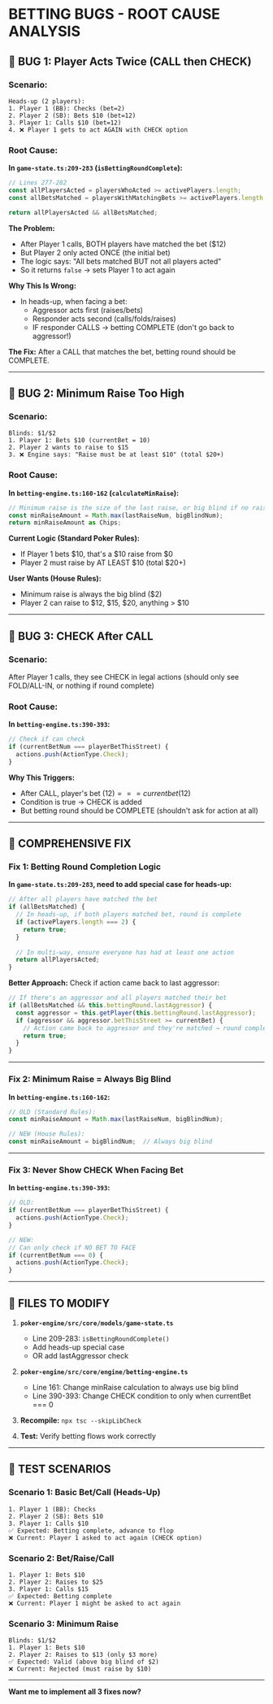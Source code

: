 # BETTING BUGS - ROOT CAUSE ANALYSIS

## 🐛 BUG 1: Player Acts Twice (CALL then CHECK)

### **Scenario:**
```
Heads-up (2 players):
1. Player 1 (BB): Checks (bet=2)
2. Player 2 (SB): Bets $10 (bet=12)
3. Player 1: Calls $10 (bet=12)
4. ❌ Player 1 gets to act AGAIN with CHECK option
```

### **Root Cause:**

**In `game-state.ts:209-283` (`isBettingRoundComplete`):**

```typescript
// Lines 277-282
const allPlayersActed = playersWhoActed >= activePlayers.length;
const allBetsMatched = playersWithMatchingBets >= activePlayers.length;

return allPlayersActed && allBetsMatched;
```

**The Problem:**
- After Player 1 calls, BOTH players have matched the bet ($12)
- But Player 2 only acted ONCE (the initial bet)
- The logic says: "All bets matched BUT not all players acted"
- So it returns `false` → sets Player 1 to act again

**Why This Is Wrong:**
- In heads-up, when facing a bet:
  - Aggressor acts first (raises/bets)
  - Responder acts second (calls/folds/raises)
  - IF responder CALLS → betting COMPLETE (don't go back to aggressor!)

**The Fix:**
After a CALL that matches the bet, betting round should be COMPLETE.

---

## 🐛 BUG 2: Minimum Raise Too High

### **Scenario:**
```
Blinds: $1/$2
1. Player 1: Bets $10 (currentBet = 10)
2. Player 2 wants to raise to $15
3. ❌ Engine says: "Raise must be at least $10" (total $20+)
```

### **Root Cause:**

**In `betting-engine.ts:160-162` (`calculateMinRaise`):**

```typescript
// Minimum raise is the size of the last raise, or big blind if no raises yet
const minRaiseAmount = Math.max(lastRaiseNum, bigBlindNum);
return minRaiseAmount as Chips;
```

**Current Logic (Standard Poker Rules):**
- If Player 1 bets $10, that's a $10 raise from $0
- Player 2 must raise by AT LEAST $10 (total $20+)

**User Wants (House Rules):**
- Minimum raise is always the big blind ($2)
- Player 2 can raise to $12, $15, $20, anything > $10

---

## 🐛 BUG 3: CHECK After CALL

### **Scenario:**
After Player 1 calls, they see CHECK in legal actions (should only see FOLD/ALL-IN, or nothing if round complete)

### **Root Cause:**

**In `betting-engine.ts:390-393`:**

```typescript
// Check if can check
if (currentBetNum === playerBetThisStreet) {
  actions.push(ActionType.Check);
}
```

**Why This Triggers:**
- After CALL, player's bet ($12) === current bet ($12)
- Condition is true → CHECK is added
- But betting round should be COMPLETE (shouldn't ask for action at all)

---

## 🔧 COMPREHENSIVE FIX

### Fix 1: Betting Round Completion Logic

**In `game-state.ts:209-283`, need to add special case for heads-up:**

```typescript
// After all players have matched the bet
if (allBetsMatched) {
  // In heads-up, if both players matched bet, round is complete
  if (activePlayers.length === 2) {
    return true;
  }
  
  // In multi-way, ensure everyone has had at least one action
  return allPlayersActed;
}
```

**Better Approach:** Check if action came back to last aggressor:

```typescript
// If there's an aggressor and all players matched their bet
if (allBetsMatched && this.bettingRound.lastAggressor) {
  const aggressor = this.getPlayer(this.bettingRound.lastAggressor);
  if (aggressor && aggressor.betThisStreet >= currentBet) {
    // Action came back to aggressor and they're matched → round complete
    return true;
  }
}
```

---

### Fix 2: Minimum Raise = Always Big Blind

**In `betting-engine.ts:160-162`:**

```typescript
// OLD (Standard Rules):
const minRaiseAmount = Math.max(lastRaiseNum, bigBlindNum);

// NEW (House Rules):
const minRaiseAmount = bigBlindNum;  // Always big blind
```

---

### Fix 3: Never Show CHECK When Facing Bet

**In `betting-engine.ts:390-393`:**

```typescript
// OLD:
if (currentBetNum === playerBetThisStreet) {
  actions.push(ActionType.Check);
}

// NEW:
// Can only check if NO BET TO FACE
if (currentBetNum === 0) {
  actions.push(ActionType.Check);
}
```

---

## 📝 FILES TO MODIFY

1. **`poker-engine/src/core/models/game-state.ts`**
   - Line 209-283: `isBettingRoundComplete()`
   - Add heads-up special case
   - OR add lastAggressor check

2. **`poker-engine/src/core/engine/betting-engine.ts`**
   - Line 161: Change minRaise calculation to always use big blind
   - Line 390-393: Change CHECK condition to only when currentBet === 0

3. **Recompile:** `npx tsc --skipLibCheck`

4. **Test:** Verify betting flows work correctly

---

## 🧪 TEST SCENARIOS

### Scenario 1: Basic Bet/Call (Heads-Up)
```
1. Player 1 (BB): Checks
2. Player 2 (SB): Bets $10
3. Player 1: Calls $10
✅ Expected: Betting complete, advance to flop
❌ Current: Player 1 asked to act again (CHECK option)
```

### Scenario 2: Bet/Raise/Call
```
1. Player 1: Bets $10
2. Player 2: Raises to $25
3. Player 1: Calls $15
✅ Expected: Betting complete
❌ Current: Player 1 might be asked to act again
```

### Scenario 3: Minimum Raise
```
Blinds: $1/$2
1. Player 1: Bets $10
2. Player 2: Raises to $13 (only $3 more)
✅ Expected: Valid (above big blind of $2)
❌ Current: Rejected (must raise by $10)
```

---

**Want me to implement all 3 fixes now?**

